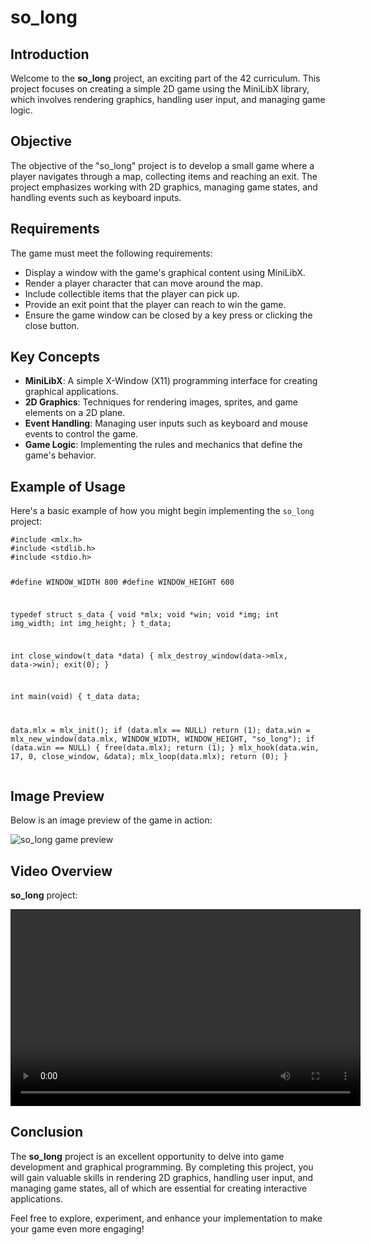 <h1>so_long</h1>

<h2>Introduction</h2>
<p>Welcome to the <strong>so_long</strong> project, an exciting part of the 42 curriculum. This project focuses on creating a simple 2D game using the MiniLibX library, which involves rendering graphics, handling user input, and managing game logic.</p>

<h2>Objective</h2>
<p>The objective of the "so_long" project is to develop a small game where a player navigates through a map, collecting items and reaching an exit. The project emphasizes working with 2D graphics, managing game states, and handling events such as keyboard inputs.</p>

<h2>Requirements</h2>
<p>The game must meet the following requirements:</p>
<ul>
    <li>Display a window with the game's graphical content using MiniLibX.</li>
    <li>Render a player character that can move around the map.</li>
    <li>Include collectible items that the player can pick up.</li>
    <li>Provide an exit point that the player can reach to win the game.</li>
    <li>Ensure the game window can be closed by a key press or clicking the close button.</li>
</ul>

<h2>Key Concepts</h2>
<ul>
    <li><strong>MiniLibX</strong>: A simple X-Window (X11) programming interface for creating graphical applications.</li>
    <li><strong>2D Graphics</strong>: Techniques for rendering images, sprites, and game elements on a 2D plane.</li>
    <li><strong>Event Handling</strong>: Managing user inputs such as keyboard and mouse events to control the game.</li>
    <li><strong>Game Logic</strong>: Implementing the rules and mechanics that define the game's behavior.</li>
</ul>

<h2>Example of Usage</h2>
<p>Here's a basic example of how you might begin implementing the <code>so_long</code> project:</p>
<pre><code>#include &lt;mlx.h&gt;
#include &lt;stdlib.h&gt;
#include &lt;stdio.h&gt;

#define WINDOW_WIDTH 800
#define WINDOW_HEIGHT 600

typedef struct  s_data {
void        *mlx;
void        *win;
void        *img;
int         img_width;
int         img_height;
}               t_data;

int close_window(t_data *data)
{
mlx_destroy_window(data->mlx, data->win);
exit(0);
}

int main(void)
{
t_data  data;

data.mlx = mlx_init();
if (data.mlx == NULL)
    return (1);
data.win = mlx_new_window(data.mlx, WINDOW_WIDTH, WINDOW_HEIGHT, "so_long");
if (data.win == NULL)
{
    free(data.mlx);
    return (1);
}
mlx_hook(data.win, 17, 0, close_window, &data);
mlx_loop(data.mlx);
return (0);
}
</code></pre>
 <h2>Image Preview</h2>
    <p>Below is an image preview of the game in action:</p>
    <img src="so_long.png.png" alt="so_long game preview">
<h2>Video Overview</h2>
<p><strong>so_long</strong> project:</p>
<video width="560" height="315" controls>
    <source src="so_long.mov" type="video/mov">
</video>
<h2>Conclusion</h2>
<p>The <strong>so_long</strong> project is an excellent opportunity to delve into game development and graphical programming. By completing this project, you will gain valuable skills in rendering 2D graphics, handling user input, and managing game states, all of which are essential for creating interactive applications.</p>
<p>Feel free to explore, experiment, and enhance your implementation to make your game even more engaging!</p>
